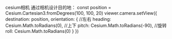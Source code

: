 cesium相机
通过相机设计目的地：
const position = Cesium.Cartesian3.fromDegrees(100, 100, 20)
 viewer.camera.setView({
     destination: position,
     orientation: {
         //左右
         heading: Cesium.Math.toRadians(0),
         //上下
         pitch: Cesium.Math.toRadians(-90),
         //旋转
         roll: Cesium.Math.toRadians(0)
     }
 })
